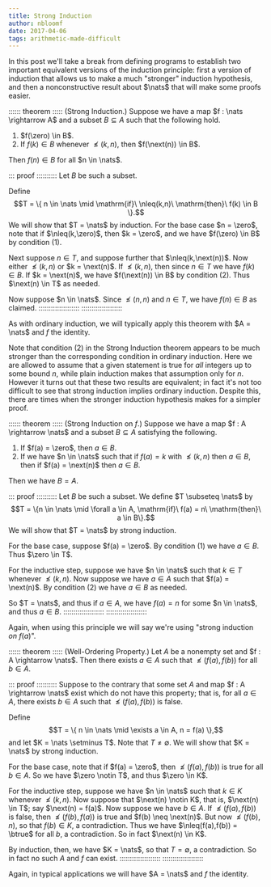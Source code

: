 ```yaml
---
title: Strong Induction
author: nbloomf
date: 2017-04-06
tags: arithmetic-made-difficult
---
```


In this post we'll take a break from defining programs to establish two important equivalent versions of the induction principle: first a version of induction that allows us to make a much "stronger" induction hypothesis, and then a nonconstructive result about $\nats$ that will make some proofs easier.

:::::: theorem :::::
(Strong Induction.) Suppose we have a map $f : \nats \rightarrow A$ and a subset $B \subseteq A$ such that the following hold.

1. $f(\zero) \in B$.
2. If $f(k) \in B$ whenever $\nleq(k,n)$, then $f(\next(n)) \in B$.

Then $f(n) \in B$ for all $n \in \nats$.

::: proof ::::::::::
Let $B$ be such a subset.

Define $$T = \{ n \in \nats \mid \mathrm{if}\ \nleq(k,n)\ \mathrm{then}\ f(k) \in B \}.$$ We will show that $T = \nats$ by induction. For the base case $n = \zero$, note that if $\nleq(k,\zero)$, then $k = \zero$, and we have $f(\zero) \in B$ by condition (1).

Next suppose $n \in T$, and suppose further that $\nleq(k,\next(n))$. Now either $\nleq(k,n)$ or $k = \next(n)$. If $\nleq(k,n)$, then since $n \in T$ we have $f(k) \in B$. If $k = \next(n)$, we have $f(\next(n)) \in B$ by condition (2). Thus $\next(n) \in T$ as needed.

Now suppose $n \in \nats$. Since $\nleq(n,n)$ and $n \in T$, we have $f(n) \in B$ as claimed.
::::::::::::::::::::
::::::::::::::::::::

As with ordinary induction, we will typically apply this theorem with $A = \nats$ and $f$ the identity.

Note that condition (2) in the Strong Induction theorem appears to be much stronger than the corresponding condition in ordinary induction. Here we are allowed to assume that a given statement is true for *all* integers up to some bound $n$, while plain induction makes that assumption only for $n$. However it turns out that these two results are equivalent; in fact it's not too difficult to see that strong induction implies ordinary induction. Despite this, there are times when the stronger induction hypothesis makes for a simpler proof.

:::::: theorem :::::
(Strong Induction on $f$.) Suppose we have a map $f : A \rightarrow \nats$ and a subset $B \subseteq A$ satisfying the following.

1. If $f(a) = \zero$, then $a \in B$.
2. If we have $n \in \nats$ such that if $f(a) = k$ with $\nleq(k,n)$ then $a \in B$, then if $f(a) = \next(n)$ then $a \in B$.

Then we have $B = A$.

::: proof ::::::::::
Let $B$ be such a subset. We define $T \subseteq \nats$ by $$T = \{n \in \nats \mid \forall a \in A, \mathrm{if}\ f(a) = n\ \mathrm{then}\ a \in B\}.$$ We will show that $T = \nats$ by strong induction.

For the base case, suppose $f(a) = \zero$. By condition (1) we have $a \in B$. Thus $\zero \in T$.

For the inductive step, suppose we have $n \in \nats$ such that $k \in T$ whenever $\nleq(k,n)$. Now suppose we have $a \in A$ such that $f(a) = \next(n)$. By condition (2) we have $a \in B$ as needed.

So $T = \nats$, and thus if $a \in A$, we have $f(a) = n$ for some $n \in \nats$, and thus $a \in B$.
::::::::::::::::::::
::::::::::::::::::::

Again, when using this principle we will say we're using "strong induction *on* $f(a)$".

:::::: theorem :::::
(Well-Ordering Property.) Let $A$ be a nonempty set and $f : A \rightarrow \nats$. Then there exists $a \in A$ such that $\nleq(f(a),f(b))$ for all $b \in A$.

::: proof ::::::::::
Suppose to the contrary that some set $A$ and map $f : A \rightarrow \nats$ exist which do not have this property; that is, for all $a \in A$, there exists $b \in A$ such that $\nleq(f(a),f(b))$ is false.

Define $$T = \{ n \in \nats \mid \exists a \in A, n = f(a) \},$$ and let $K = \nats \setminus T$. Note that $T \neq \emptyset$. We will show that $K = \nats$ by strong induction.

For the base case, note that if $f(a) = \zero$, then $\nleq(f(a),f(b))$ is true for all $b \in A$. So we have $\zero \notin T$, and thus $\zero \in K$.

For the inductive step, suppose we have $n \in \nats$ such that $k \in K$ whenever $\nleq(k,n)$. Now suppose that $\next(n) \notin K$, that is, $\next(n) \in T$; say $\next(n) = f(a)$. Now suppose we have $b \in A$. If $\nleq(f(a),f(b))$ is false, then $\nleq(f(b),f(a))$ is true and $f(b) \neq \next(n)$. But now $\nleq(f(b),n)$, so that $f(b) \in K$, a contradiction. Thus we have $\nleq(f(a),f(b)) = \btrue$ for all $b$, a contradiction. So in fact $\next(n) \in K$.

By induction, then, we have $K = \nats$, so that $T = \emptyset$, a contradiction. So in fact no such $A$ and $f$ can exist.
::::::::::::::::::::
::::::::::::::::::::

Again, in typical applications we will have $A = \nats$ and $f$ the identity.
